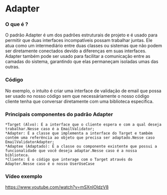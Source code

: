 # Adapter

### O que é ?
O padrão Adapter é um dos padrões estruturais de projeto e é usado para permitir que duas interfaces incompatíveis possam trabalhar juntas. Ele atua como um intermediário entre duas classes ou sistemas que não podem ser diretamente conectados devido a diferenças em suas interfaces.
Adapter também pode ser usado para facilitar a comunicação entre as camadas do sistema, garantindo que elas permaneçam isoladas umas das outras.

### Código 
No exemplo, o intuito é criar uma interface de validação de email que possa ser usado no nosso código sem que necessáriamente o nosso código cliente tenha que conversar diretamente com uma biblioteca especifica.


### Principais componentes do padrão Adapter
<!--ts-->
    *Target (Alvo): É a interface que o cliente espera e com a qual deseja trabalhar.Nesse caso é a EmailValidator;
    *Adapter: É a classe que implementa a interface do Target e também contém uma referência ao objeto que precisa ser adaptado.Nesse caso EmailValidatorAdapter;
    *Adaptee (Adaptado): É a classe ou componente existente que possui a funcionalidade que você deseja adaptar.Nesse caso é a nossa biblioteca.
    *Cliente: É o código que interage com o Target através do Adapter.Nesse caso é o nosso UserUseCase
<!--te-->



### Vídeo exemplo
https://www.youtube.com/watch?v=mSXnIOldzV8
